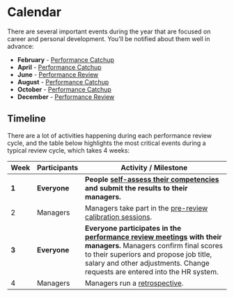 # Calendar

There are several important events during the year that are focused on career and personal development. You'll be notified about them well in advance:

- **February** - [Performance Catchup](performance-catchup.md)
- **April** - [Performance Catchup](performance-catchup.md)
- **June** - [Performance Review](performance-review.md)
- **August** - [Performance Catchup](performance-catchup.md)
- **October** - [Performance Catchup](performance-catchup.md)
- **December** - [Performance Review](performance-review.md)

## Timeline

There are a lot of activities happening during each performance review cycle, and the table below highlights the most critical events during a typical review cycle, which takes 4 weeks:

| Week  | Participants | Activity / Milestone                                                                                                                                                                                                                                             |
| ----- | ------------ | ---------------------------------------------------------------------------------------------------------------------------------------------------------------------------------------------------------------------------------------------------------------- |
| **1** | **Everyone** | **People [self-assess their competencies](competency-assessment.md) and submit the results to their managers.**                                                                                                                                                  |
| 2     | Managers     | Managers take part in the [pre-review calibration sessions](managers/calibration.md).                                                                                                                                                                            |
| **3** | **Everyone** | **Everyone participates in the [performance review meetings](performance-review.md) with their managers.** Managers confirm final scores to their superiors and propose job title, salary and other adjustments. Change requests are entered into the HR system. |
| 4     | Managers     | Managers run a [retrospective](managers/retrospective.md).                                                                                                                                                                                                       |

